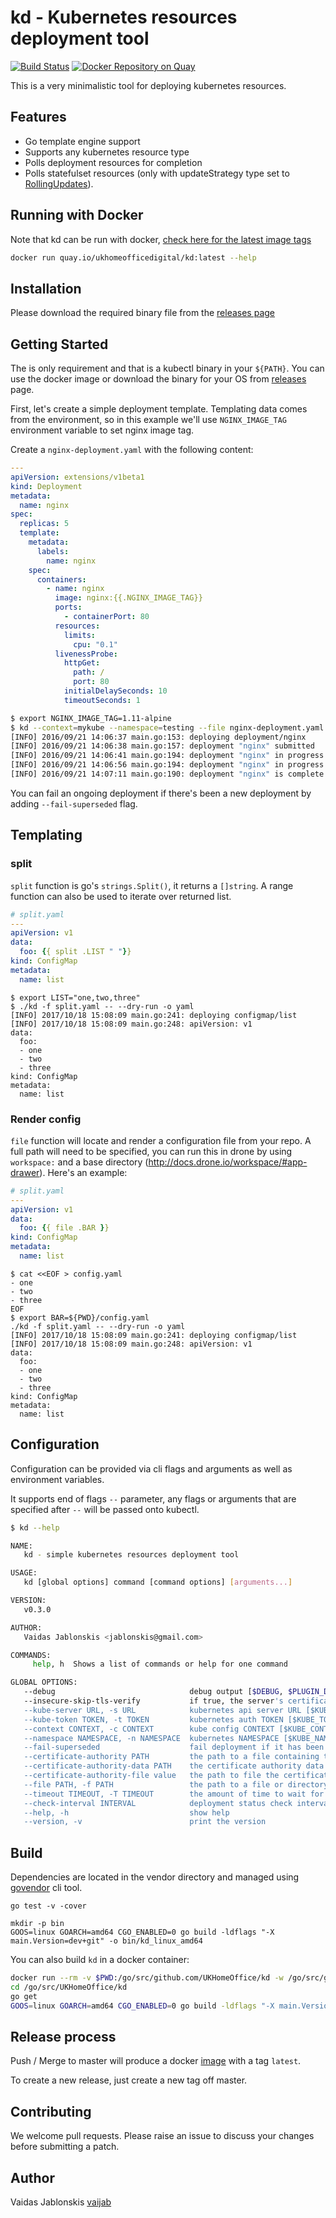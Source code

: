 # kd - Kubernetes resources deployment tool

[![Build Status](https://travis-ci.org/UKHomeOffice/kd.svg?branch=master)](https://travis-ci.org/UKHomeOffice/kd) [![Docker Repository on Quay](https://quay.io/repository/ukhomeofficedigital/kd/status "Docker Repository on Quay")](https://quay.io/repository/ukhomeofficedigital/kd)

This is a very minimalistic tool for deploying kubernetes resources.

## Features

- Go template engine support
- Supports any kubernetes resource type
- Polls deployment resources for completion
- Polls statefulset resources (only with updateStrategy type set to [RollingUpdates](https://kubernetes.io/docs/tutorials/stateful-application/basic-stateful-set/#rolling-update)).

## Running with Docker
Note that kd can be run with docker, [check here for the latest image tags](https://quay.io/repository/ukhomeofficedigital/kd?tab=tags)

```bash
docker run quay.io/ukhomeofficedigital/kd:latest --help
```
## Installation

Please download the required binary file from the [releases page](https://github.com/UKHomeOffice/kd/releases)

## Getting Started

The is only requirement and that is a kubectl binary in your `${PATH}`. You
can use the docker image or download the binary for your OS from
[releases](https://github.com/UKHomeOffice/kd/releases) page.

First, let's create a simple deployment template. Templating data comes from
the environment, so in this example we'll use `NGINX_IMAGE_TAG` environment
variable to set nginx image tag.

Create a `nginx-deployment.yaml` with the following content:

```yaml
---
apiVersion: extensions/v1beta1
kind: Deployment
metadata:
  name: nginx
spec:
  replicas: 5
  template:
    metadata:
      labels:
        name: nginx
    spec:
      containers:
        - name: nginx
          image: nginx:{{.NGINX_IMAGE_TAG}}
          ports:
            - containerPort: 80
          resources:
            limits:
              cpu: "0.1"
          livenessProbe:
            httpGet:
              path: /
              port: 80
            initialDelaySeconds: 10
            timeoutSeconds: 1
```

```bash
$ export NGINX_IMAGE_TAG=1.11-alpine
$ kd --context=mykube --namespace=testing --file nginx-deployment.yaml
[INFO] 2016/09/21 14:06:37 main.go:153: deploying deployment/nginx
[INFO] 2016/09/21 14:06:38 main.go:157: deployment "nginx" submitted
[INFO] 2016/09/21 14:06:41 main.go:194: deployment "nginx" in progress. Unavailable replicas: 5.
[INFO] 2016/09/21 14:06:56 main.go:194: deployment "nginx" in progress. Unavailable replicas: 5.
[INFO] 2016/09/21 14:07:11 main.go:190: deployment "nginx" is complete. Available replicas: 5
```

You can fail an ongoing deployment if there's been a new deployment by adding `--fail-superseded` flag.


## Templating

### split

`split` function is go's `strings.Split()`, it returns a `[]string`. A range function
can also be used to iterate over returned list.

```yaml
# split.yaml
---
apiVersion: v1
data:
  foo: {{ split .LIST " "}}
kind: ConfigMap
metadata:
  name: list
```

```
$ export LIST="one,two,three"
$ ./kd -f split.yaml -- --dry-run -o yaml
[INFO] 2017/10/18 15:08:09 main.go:241: deploying configmap/list
[INFO] 2017/10/18 15:08:09 main.go:248: apiVersion: v1
data:
  foo:
  - one
  - two
  - three
kind: ConfigMap
metadata:
  name: list
```

### Render config

`file` function will locate and render a configuration file from your repo. A full path will need to be specified, you can run this in drone by using `workspace:` and a base directory (http://docs.drone.io/workspace/#app-drawer). Here's an example:

```yaml
# split.yaml
---
apiVersion: v1
data:
  foo: {{ file .BAR }}
kind: ConfigMap
metadata:
  name: list
```

```
$ cat <<EOF > config.yaml
- one
- two
- three
EOF
$ export BAR=${PWD}/config.yaml
./kd -f split.yaml -- --dry-run -o yaml
[INFO] 2017/10/18 15:08:09 main.go:241: deploying configmap/list
[INFO] 2017/10/18 15:08:09 main.go:248: apiVersion: v1
data:
  foo:
  - one
  - two
  - three
kind: ConfigMap
metadata:
  name: list
```

## Configuration

Configuration can be provided via cli flags and arguments as well as
environment variables.

It supports end of flags `--` parameter, any flags or arguments that are
specified after `--` will be passed onto kubectl.

```bash
$ kd --help

NAME:
   kd - simple kubernetes resources deployment tool

USAGE:
   kd [global options] command [command options] [arguments...]

VERSION:
   v0.3.0

AUTHOR:
   Vaidas Jablonskis <jablonskis@gmail.com>

COMMANDS:
     help, h  Shows a list of commands or help for one command

GLOBAL OPTIONS:
   --debug                              debug output [$DEBUG, $PLUGIN_DEBUG]
   --insecure-skip-tls-verify           if true, the server's certificate will not be checked for validity [$INSECURE_SKIP_TLS_VERIFY, $PLUGIN_INSECURE_SKIP_TLS_VERIFY]
   --kube-server URL, -s URL            kubernetes api server URL [$KUBE_SERVER, $PLUGIN_KUBE_SERVER]
   --kube-token TOKEN, -t TOKEN         kubernetes auth TOKEN [$KUBE_TOKEN, $PLUGIN_KUBE_TOKEN]
   --context CONTEXT, -c CONTEXT        kube config CONTEXT [$KUBE_CONTEXT, $PLUGIN_CONTEXT]
   --namespace NAMESPACE, -n NAMESPACE  kubernetes NAMESPACE [$KUBE_NAMESPACE, $PLUGIN_KUBE_NAMESPACE]
   --fail-superseded                    fail deployment if it has been superseded by another deployment. WARNING: there are some bugs in kubernetes. [$FAIL_SUPERSEDED, $PLUGIN_FAIL_SUPERSEDED]
   --certificate-authority PATH         the path to a file containing the CA for kubernetes API PATH [$KUBE_CERTIFICATE_AUTHORITY, $PLUGIN_KUBE_CERTIFICATE_AUHORITY]
   --certificate-authority-data PATH    the certificate authority data for the kubernetes API PATH [$KUBE_CERTIFICATE_AUTHORITY_DATA, $PLUGIN_KUBE_CERTIFICATE_AUHORITY_DATA]
   --certificate-authority-file value   the path to file the certificate authority file from certifacte-authority-data option (default: "/tmp/kube-ca.pem")
   --file PATH, -f PATH                 the path to a file or directory containing kubernetes resource/s PATH [$FILES, $PLUGIN_FILES]
   --timeout TIMEOUT, -T TIMEOUT        the amount of time to wait for a successful deployment TIMEOUT (default: 3m0s) [$TIMEOUT, $PLUGIN_TIMEOUT]
   --check-interval INTERVAL            deployment status check interval INTERVAL (default: 1s) [$CHECK_INTERVAL, $PLUGIN_CHECK_INTERVAL]
   --help, -h                           show help
   --version, -v                        print the version
```


## Build

Dependencies are located in the vendor directory and managed using
[govendor](https://github.com/kardianos/govendor) cli tool.

```
go test -v -cover

mkdir -p bin
GOOS=linux GOARCH=amd64 CGO_ENABLED=0 go build -ldflags "-X main.Version=dev+git" -o bin/kd_linux_amd64
```

You can also build `kd` in a docker container:

```bash
docker run --rm -v $PWD:/go/src/github.com/UKHomeOffice/kd -w /go/src/github.com/UKHomeOffice/kd -ti golang:1.6 bash
cd /go/src/UKHomeOffice/kd
go get
GOOS=linux GOARCH=amd64 CGO_ENABLED=0 go build -ldflags "-X main.Version=dev+git" -o bin/kd_linux_amd64
```

## Release process

Push / Merge to master will produce a docker
[image](https://quay.io/repository/ukhomeofficedigital/kd?tab=tags) with a tag `latest`.

To create a new release, just create a new tag off master.


## Contributing

We welcome pull requests. Please raise an issue to discuss your changes before
submitting a patch.


## Author

Vaidas Jablonskis [vaijab](https://github.com/vaijab)
